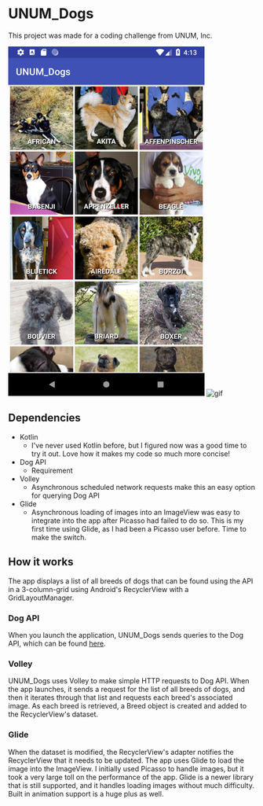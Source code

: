 # UNUM_Dogs

This project was made for a coding challenge from UNUM, Inc.

<img src="https://github.com/rkuang/UNUM_Dogs/blob/assets/Screenshot_1534479214.png?raw=true" alt="screenshot" width="400px" height="auto"> <img src="https://github.com/rkuang/UNUM_Dogs/blob/assets/untitled.gif?raw=true" alt="gif" width="400px" height="auto">

## Dependencies
* Kotlin
  * I've never used Kotlin before, but I figured now was a good time to try it out. Love how it makes my code so much more concise!
* Dog API
  * Requirement
* Volley
  * Asynchronous scheduled network requests make this an easy option for querying Dog API
* Glide
  * Asynchronous loading of images into an ImageView was easy to integrate into the app after Picasso had failed to do so. This is my 
    first time using Glide, as I had been a Picasso user before. Time to make the switch.

## How it works
The app displays a list of all breeds of dogs that can be found using the API in a 3-column-grid using Android's RecyclerView
with a GridLayoutManager.

### Dog API
When you launch the application, UNUM_Dogs sends queries to the Dog API, which can be found [here](https://dog.ceo/dog-api/).

### Volley
UNUM_Dogs uses Volley to make simple HTTP requests to Dog API. When the app launches, it sends a request for the list of all breeds of 
dogs, and then it iterates through that list and requests each breed's associated image. As each breed is retrieved, a Breed object is 
created and added to the RecyclerView's dataset.

### Glide
When the dataset is modified, the RecyclerView's adapter notifies the RecyclerView that it needs to be updated. The app uses Glide to 
load the image into the ImageView. I initially used Picasso to handle images, but it took a very large toll on the performance of the app.
Glide is a newer library that is still supported, and it handles loading images without much difficulty. Built in animation support is a 
huge plus as well.
